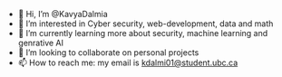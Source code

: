 - 👋 Hi, I’m @KavyaDalmia
- 👀 I’m interested in Cyber security, web-development, data and math
- 🌱 I’m currently learning more about security, machine learning and genrative AI
- 💞️ I’m looking to collaborate on personal projects
- 📫 How to reach me: my email is kdalmi01@student.ubc.ca

<!---
KavyaDalmia/KavyaDalmia is a ✨ special ✨ repository because its `README.md` (this file) appears on your GitHub profile.
You can click the Preview link to take a look at your changes.
--->
